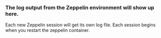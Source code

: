 ### The log output from the Zeppelin environment will show up here.
Each new Zeppelin session will get its own log file. Each session begins when you restart the zeppelin container.
